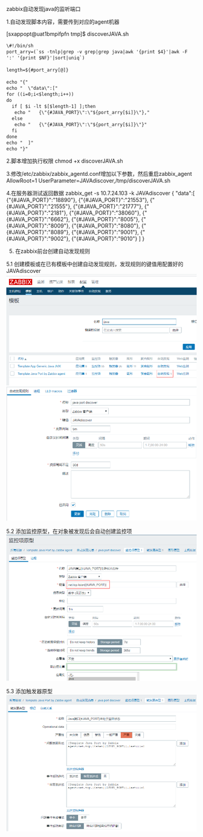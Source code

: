 zabbix自动发现java的监听端口

1.自动发现脚本内容，需要传到对应的agent机器

[sxappopt@uat1bmpifpfn tmp]$  discoverJAVA.sh

```shell
\#!/bin/sh
port_arry=(`ss -tnlp|grep -v grep|grep java|awk '{print $4}'|awk -F ':' '{print $NF}'|sort|uniq`)

length=${#port_arry[@]}

echo "{"
echo "  \"data\":["
for ((i=0;i<$length;i++))
do
  if [ $i -lt $[$length-1] ];then
   echo "   {\"{#JAVA_PORT}\":\"${port_arry[$i]}\"},"
  else
   echo "   {\"{#JAVA_PORT}\":\"${port_arry[$i]}\"}"
  fi
done
echo "  ]"
echo "}"
```

2.脚本增加执行权限
chmod +x discoverJAVA.sh

3.修改/etc/zabbix/zabbix_agentd.conf增加以下参数，然后重启zabbix_agent
AllowRoot=1
UserParameter=JAVAdiscover,/tmp/discoverJAVA.sh

4.在服务器测试返回数据
zabbix_get -s 10.7.24.103 -k JAVAdiscover
{
  "data":[
    {"{#JAVA_PORT}":"18890"},
    {"{#JAVA_PORT}":"21553"},
    {"{#JAVA_PORT}":"21555"},
    {"{#JAVA_PORT}":"21777"},
    {"{#JAVA_PORT}":"2181"},
    {"{#JAVA_PORT}":"38060"},
    {"{#JAVA_PORT}":"6662"},
    {"{#JAVA_PORT}":"8005"},
    {"{#JAVA_PORT}":"8009"},
    {"{#JAVA_PORT}":"8080"},
    {"{#JAVA_PORT}":"8089"},
    {"{#JAVA_PORT}":"9001"},
    {"{#JAVA_PORT}":"9002"},
    {"{#JAVA_PORT}":"9010"}
  ]
}

5. 在zabbix前台创建自动发现规则

5.1 创建模板或在已有模板中创建自动发现规则，发现规则的键值用配置好的JAVAdiscover
![](images\zabbix_discover1.png)
![](images\zabbix_discover2.png)

5.2 添加监控原型，在对象被发现后会自动创建监控项
![](images\zabbix_discover3.png)

5.3 添加触发器原型
![](images\zabbix_discover4.png)